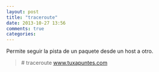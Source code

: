 ```yaml
---
layout: post
title: "traceroute"
date: 2013-10-27 13:56
comments: true
categories: 
---
```

Permite seguir la pista de un paquete desde un host a otro.

>\# traceroute www.tuxapuntes.com

